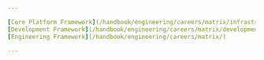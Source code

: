 ```yaml
---

[Core Platform Framework](/handbook/engineering/careers/matrix/infrastructure/core-platform/)   |
[Development Framework](/handbook/engineering/careers/matrix/development/)   |
[Engineering Framework](/handbook/engineering/careers/matrix/)

---
```

